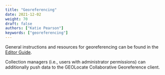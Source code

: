 ```yaml
---
title: "Georeferencing"
date: 2021-12-02
weight: 70
draft: false
authors: ["Katie Pearson"]
keywords: ["georeferencing"]
---
```


General instructions and resources for georeferencing can be found in the [Editor Guide](/Editor_Guide/Georeferencing).

Collection managers (i.e., users with administrator permissions) can additionally push data to the GEOLocate Collaborative Georeference client.
